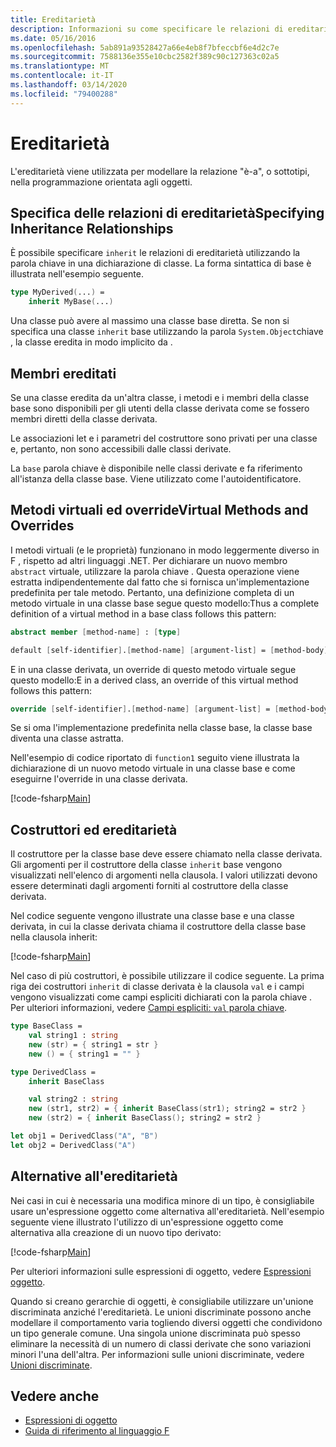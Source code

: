 ```yaml
---
title: Ereditarietà
description: Informazioni su come specificare le relazioni di ereditarietà di F, usando la parola chiave 'inherit'.
ms.date: 05/16/2016
ms.openlocfilehash: 5ab891a93528427a66e4eb8f7bfeccbf6e4d2c7e
ms.sourcegitcommit: 7588136e355e10cbc2582f389c90c127363c02a5
ms.translationtype: MT
ms.contentlocale: it-IT
ms.lasthandoff: 03/14/2020
ms.locfileid: "79400288"
---
```

# <a name="inheritance"></a>Ereditarietà

L'ereditarietà viene utilizzata per modellare la relazione "è-a", o sottotipi, nella programmazione orientata agli oggetti.

## <a name="specifying-inheritance-relationships"></a>Specifica delle relazioni di ereditarietàSpecifying Inheritance Relationships

È possibile specificare `inherit` le relazioni di ereditarietà utilizzando la parola chiave in una dichiarazione di classe. La forma sintattica di base è illustrata nell'esempio seguente.

```fsharp
type MyDerived(...) =
    inherit MyBase(...)
```

Una classe può avere al massimo una classe base diretta. Se non si specifica una classe `inherit` base utilizzando la parola `System.Object`chiave , la classe eredita in modo implicito da .

## <a name="inherited-members"></a>Membri ereditati

Se una classe eredita da un'altra classe, i metodi e i membri della classe base sono disponibili per gli utenti della classe derivata come se fossero membri diretti della classe derivata.

Le associazioni let e i parametri del costruttore sono privati per una classe e, pertanto, non sono accessibili dalle classi derivate.

La `base` parola chiave è disponibile nelle classi derivate e fa riferimento all'istanza della classe base. Viene utilizzato come l'autoidentificatore.

## <a name="virtual-methods-and-overrides"></a>Metodi virtuali ed overrideVirtual Methods and Overrides

I metodi virtuali (e le proprietà) funzionano in modo leggermente diverso in F , rispetto ad altri linguaggi .NET. Per dichiarare un nuovo membro `abstract` virtuale, utilizzare la parola chiave . Questa operazione viene estratta indipendentemente dal fatto che si fornisca un'implementazione predefinita per tale metodo. Pertanto, una definizione completa di un metodo virtuale in una classe base segue questo modello:Thus a complete definition of a virtual method in a base class follows this pattern:

```fsharp
abstract member [method-name] : [type]

default [self-identifier].[method-name] [argument-list] = [method-body]
```

E in una classe derivata, un override di questo metodo virtuale segue questo modello:E in a derived class, an override of this virtual method follows this pattern:

```fsharp
override [self-identifier].[method-name] [argument-list] = [method-body]
```

Se si oma l'implementazione predefinita nella classe base, la classe base diventa una classe astratta.

Nell'esempio di codice riportato di `function1` seguito viene illustrata la dichiarazione di un nuovo metodo virtuale in una classe base e come eseguirne l'override in una classe derivata.

[!code-fsharp[Main](~/samples/snippets/fsharp/lang-ref-1/snippet2601.fs)]

## <a name="constructors-and-inheritance"></a>Costruttori ed ereditarietà

Il costruttore per la classe base deve essere chiamato nella classe derivata. Gli argomenti per il costruttore della classe `inherit` base vengono visualizzati nell'elenco di argomenti nella clausola. I valori utilizzati devono essere determinati dagli argomenti forniti al costruttore della classe derivata.

Nel codice seguente vengono illustrate una classe base e una classe derivata, in cui la classe derivata chiama il costruttore della classe base nella clausola inherit:

[!code-fsharp[Main](~/samples/snippets/fsharp/lang-ref-1/snippet2602.fs)]

Nel caso di più costruttori, è possibile utilizzare il codice seguente. La prima riga dei costruttori `inherit` di classe derivata è la clausola `val` e i campi vengono visualizzati come campi espliciti dichiarati con la parola chiave . Per ulteriori informazioni, vedere [Campi espliciti: `val` parola chiave](./members/explicit-fields-the-val-keyword.md).

```fsharp
type BaseClass =
    val string1 : string
    new (str) = { string1 = str }
    new () = { string1 = "" }

type DerivedClass =
    inherit BaseClass

    val string2 : string
    new (str1, str2) = { inherit BaseClass(str1); string2 = str2 }
    new (str2) = { inherit BaseClass(); string2 = str2 }

let obj1 = DerivedClass("A", "B")
let obj2 = DerivedClass("A")
```

## <a name="alternatives-to-inheritance"></a>Alternative all'ereditarietà

Nei casi in cui è necessaria una modifica minore di un tipo, è consigliabile usare un'espressione oggetto come alternativa all'ereditarietà. Nell'esempio seguente viene illustrato l'utilizzo di un'espressione oggetto come alternativa alla creazione di un nuovo tipo derivato:

[!code-fsharp[Main](~/samples/snippets/fsharp/lang-ref-1/snippet2603.fs)]

Per ulteriori informazioni sulle espressioni di oggetto, vedere [Espressioni oggetto](object-expressions.md).

Quando si creano gerarchie di oggetti, è consigliabile utilizzare un'unione discriminata anziché l'ereditarietà. Le unioni discriminate possono anche modellare il comportamento varia togliendo diversi oggetti che condividono un tipo generale comune. Una singola unione discriminata può spesso eliminare la necessità di un numero di classi derivate che sono variazioni minori l'una dell'altra. Per informazioni sulle unioni discriminate, vedere [Unioni discriminate](discriminated-unions.md).

## <a name="see-also"></a>Vedere anche

- [Espressioni di oggetto](object-expressions.md)
- [Guida di riferimento al linguaggio F](index.md)
